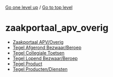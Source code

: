 <!-- generated by markdown-notes-tree -->

<!-- upward navigation links generated by markdown-notes-tree start here -->

[Go one level up](../SUMMARY.md) / [Go to top level](../../../SUMMARY.md)

<!-- upward navigation links generated by markdown-notes-tree end here -->

# zaakportaal_apv_overig

<!-- optional markdown-notes-tree directory description starts here -->

<!-- optional markdown-notes-tree directory description ends here -->

- [Zaakportaal APV/Overig](README.md)
- [Tegel Afgerond Bezwaar/Beroep](tegel_afgerond_bezwaar_beroep.md)
- [Tegel Collegiale Toetsen](tegel_collegiale_toetsen.md)
- [Tegel Lopend Bezwaar/Beroep](tegel_lopend_bezwaar_beroep.md)
- [Tegel Product](tegel_product.md)
- [Tegel Producten/Diensten](tegel_producten_diensten.md)
